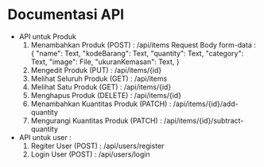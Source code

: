 # Documentasi API
- API untuk Produk
  1. Menambahkan Produk (POST) : /api/items
        Request Body form-data :
     {
     "name": Text,
     "kodeBarang": Text,
     "quantity": Text,
     "category": Text,
     "image": File,
     "ukuranKemasan": Text,
   }
  2. Mengedit Produk (PUT) : /api/items/{id}
  3. Melihat Seluruh Produk (GET) : /api/items
  4. Melihat Satu Produk (GET) : /api/items/{id}
  5. Menghapus Produk (DELETE) : /api/items/{id}
  6. Menambahkan Kuantitas Produk (PATCH) : /api/items/{id}/add-quantity
  7. Mengurangi Kuantitas Produk (PATCH) : /api/items/{id}/subtract-quantity
- API untuk user :
  1. Regiter User (POST) : /api/users/register
  2. Login User (POST) : /api/users/login
